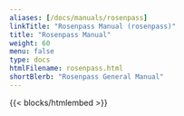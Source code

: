 ```yaml
---
aliases: [/docs/manuals/rosenpass]
linkTitle: "Rosenpass Manual (rosenpass)"
title: "Rosenpass Manual"
weight: 60
menu: false
type: docs
htmlFilename: rosenpass.html
shortBlerb: "Rosenpass General Manual"
---
```


{{< blocks/htmlembed >}}